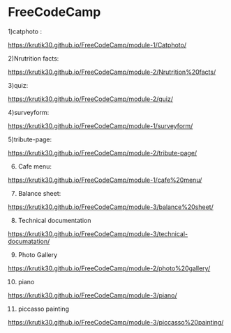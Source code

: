 # FreeCodeCamp

1)catphoto :

https://krutik30.github.io/FreeCodeCamp/module-1/Catphoto/

2)Nrutrition facts:

https://krutik30.github.io/FreeCodeCamp/module-2/Nrutrition%20facts/

3)quiz:

https://krutik30.github.io/FreeCodeCamp/module-2/quiz/

4)surveyform:

https://krutik30.github.io/FreeCodeCamp/module-1/surveyform/

5)tribute-page:

https://krutik30.github.io/FreeCodeCamp/module-2/tribute-page/

6) Cafe menu:

https://krutik30.github.io/FreeCodeCamp/module-1/cafe%20menu/

7) Balance sheet:

https://krutik30.github.io/FreeCodeCamp/module-3/balance%20sheet/

8) Technical documentation

https://krutik30.github.io/FreeCodeCamp/module-3/technical-documatation/

9) Photo Gallery

https://krutik30.github.io/FreeCodeCamp/module-2/photo%20gallery/

10) piano

https://krutik30.github.io/FreeCodeCamp/module-3/piano/

11) piccasso painting

https://krutik30.github.io/FreeCodeCamp/module-3/piccasso%20painting/
